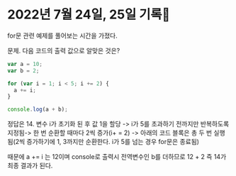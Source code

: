 # 2022년 7월 24일, 25일 기록📝

for문 관련 예제를 풀어보는 시간을 가졌다.

문제. 다음 코드의 출력 값으로 알맞은 것은?

```js
var a = 10;
var b = 2;

for (var i = 1; i < 5; i += 2) {
  a += i;
}

console.log(a + b);
```

정답은 14.
변수 i가 초기화 된 후 값 1을 할당 -> i가 5를 초과하기 전까지만 반복하도록 지정됨-> 한 번 순환할 때마다 2씩 증가(i+ = 2) -> 아래의 코드 블록은 총 두 번 실행됨(2씩 증가하기에 1, 3까지만 순환한다. i가 5를 넘는 경우 for문은 종료됨)

때문에 a += i 는 12이며 console로 출력시 전역변수인 b를 더하므로 12 + 2 즉 14가 최종 결과가 된다.
